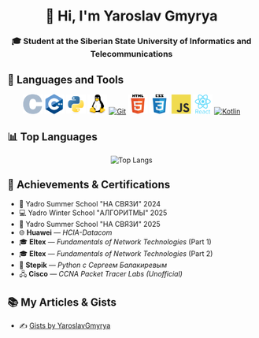 <h1 align="center">👋 Hi, I'm Yaroslav Gmyrya</h1>

<h3 align="center">🎓 Student at the Siberian State University of Informatics and Telecommunications</h3>


## 🧰 Languages and Tools

<p align="center">
  <a href="https://www.cprogramming.com/" target="_blank"><img src="https://raw.githubusercontent.com/devicons/devicon/master/icons/c/c-original.svg" alt="C" width="40" height="40"/></a>
  <a href="https://www.w3schools.com/cpp/" target="_blank"><img src="https://raw.githubusercontent.com/devicons/devicon/master/icons/cplusplus/cplusplus-original.svg" alt="C++" width="40" height="40"/></a>
  <a href="https://www.python.org" target="_blank"><img src="https://raw.githubusercontent.com/devicons/devicon/master/icons/python/python-original.svg" alt="Python" width="40" height="40"/></a>
  <a href="https://www.linux.org/" target="_blank"><img src="https://raw.githubusercontent.com/devicons/devicon/master/icons/linux/linux-original.svg" alt="Linux" width="40" height="40"/></a>
  <a href="https://git-scm.com/" target="_blank"><img src="https://www.vectorlogo.zone/logos/git-scm/git-scm-icon.svg" alt="Git" width="40" height="40"/></a>
  <a href="https://www.w3.org/html/" target="_blank"><img src="https://raw.githubusercontent.com/devicons/devicon/master/icons/html5/html5-original-wordmark.svg" alt="HTML" width="40" height="40"/></a>
  <a href="https://www.w3schools.com/css/" target="_blank"><img src="https://raw.githubusercontent.com/devicons/devicon/master/icons/css3/css3-original-wordmark.svg" alt="CSS" width="40" height="40"/></a>
  <a href="https://developer.mozilla.org/en-US/docs/Web/JavaScript" target="_blank"><img src="https://raw.githubusercontent.com/devicons/devicon/master/icons/javascript/javascript-original.svg" alt="JS" width="40" height="40"/></a>
  <a href="https://reactjs.org/" target="_blank"><img src="https://raw.githubusercontent.com/devicons/devicon/master/icons/react/react-original-wordmark.svg" alt="React" width="40" height="40"/></a>
  <a href="https://kotlinlang.org" target="_blank"><img src="https://www.vectorlogo.zone/logos/kotlinlang/kotlinlang-icon.svg" alt="Kotlin" width="40" height="40"/></a>
</p>


## 📊 Top Languages

<p align="center">
  <img src="https://github-readme-stats.vercel.app/api/top-langs/?username=YaroslavGmyrya&langs_count=8&theme=tokyonight&layout=compact&hide_border=true" alt="Top Langs" width="400" />
</p>


## 🏅 Achievements & Certifications
- 📡 Yadro Summer School "НА СВЯЗИ" 2024  
- 💻 Yadro Winter School "АЛГОРИТМЫ" 2025  
- 📶 Yadro Summer School "НА СВЯЗИ" 2025
- 🌐 **Huawei** — *HCIA-Datacom*  
- 🎓 **Eltex** — *Fundamentals of Network Technologies* (Part 1)  
- 🎓 **Eltex** — *Fundamentals of Network Technologies* (Part 2)
- 🐍 **Stepik** — *Python с Сергеем Балакиревым*
- 🖧 **Cisco** — *CCNA Packet Tracer Labs (Unofficial)*  





## 📚 My Articles & Gists

- ✍️ [Gists by YaroslavGmyrya](https://gist.github.com/YaroslavGmyrya)
